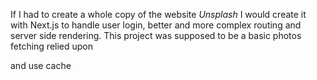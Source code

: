 If I had to create a whole copy of the website *Unsplash* I would create it with Next.js to handle user login, better and more complex routing and server side rendering. This project was supposed to be a basic photos fetching
relied upon

and use cache
